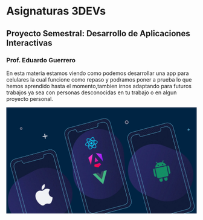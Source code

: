 # Asignaturas 3DEVs

## Proyecto Semestral: Desarrollo de Aplicaciones Interactivas

### Prof. Eduardo Guerrero

En esta materia estamos viendo como podemos desarrollar una app para celulares la cual funcione como repaso y podramos poner a prueba lo que hemos aprendido hasta el momento,tambien irnos adaptando para futuros trabajos ya sea con personas desconocidas en tu trabajo o en algun proyecto personal. 

![Desarrollo de Apps](ASSETS/cross-platform-app-dev-2024.webp)